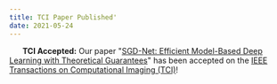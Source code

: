 ```yaml
---
title: TCI Paper Published'
date: 2021-05-24
---
```

&nbsp;&nbsp;&nbsp;&nbsp;&nbsp; **TCI Accepted:** Our paper "[SGD-Net: Efficient Model-Based Deep Learning with Theoretical Guarantees](https://arxiv.org/abs/2101.09379)" has been accepted on the [IEEE Transactions on Computational Imaging (TCI)](https://ieeexplore.ieee.org/stamp/stamp.jsp?tp=&arnumber=9444876)!
